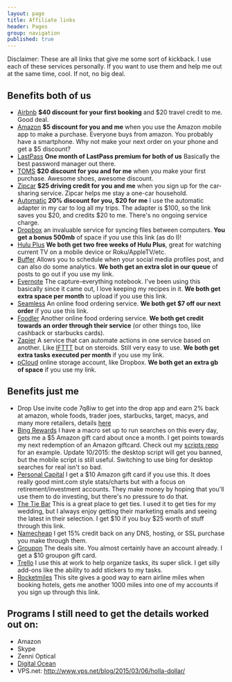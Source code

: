 ```yaml
---
layout: page
title: Affiliate links
header: Pages
group: navigation
published: true
---
```


Disclaimer: These are all links that give me some sort of kickback. I use each of these services personally. If you want to use them and help me out at the same time, cool. If not, no big deal.

## Benefits both of us
- [Airbnb](www.airbnb.com/c/rwinikates) **$40 discount for your first booking** and $20 travel credit to me. Good deal.
- [Amazon](https://amazon.com/mpr?referralcode=ROBER26937N&ref_=mpr_tr_ss) **$5 discount for you and me** when you use the Amazon mobile app to make a purchase. Everyone buys from amazon. You probably have a smartphone. Why not make your next order on your phone and get a $5 discount?
- [LastPass](https://lastpass.com/f?26529902) **One month of LastPass premium for both of us** Basically the best password manager out there. 
- [TOMS](http://friend.toms.com/x/1PkYVu) **$20 discount for you and for me** when you make your first purchase. Awesome shoes, awesome discount.
- [Zipcar](http://s.zip.cr/Kzj6lfm) **$25 driving credit for you and me** when you sign up for the car-sharing service. Zipcar helps me stay a one-car household.
- [Automatic](http://fbuy.me/cCANN) **20% discount for you, $20 for me** I use the automatic adapter in my car to log all my trips. The adapter is $100, so the link saves you $20, and credits $20 to me.  There's no ongoing service charge.
- [Dropbox](https://db.tt/cpeZvlhU) an invaluable service for syncing files between computers.  **You get a bonus 500mb** of space if you use this link (as do I)!
- [Hulu Plus](http://www.hulu.com/r/4nXfSA) **We both get two free weeks of Hulu Plus**, great for watching current TV on a mobile device or Roku/AppleTV/etc.
- [Buffer](http://bufferapp.com/r/117341) Allows you to schedule when your social media profiles post, and can also do some analytics.  **We both get an extra slot in our queue** of posts to go out if you use my link.
- [Evernote](https://www.evernote.com/referral/Registration.action?uid=61101&sig=3dfc71a06515d7731c27f446efff0443) The capture-everything notebook. I've been using this basically since it came out, I love keeping my recipes in it. **We both get extra space per month** to upload if you use this link.
- [Seamless](http://seamless.extole.com/a/clk/2C2qlm) An online food ordering service.  **We both get $7 off our next order** if you use this link.
- [Foodler](http://www.foodler.com/ref/108865a4/brighton) Another online food ordering service. **We both get credit towards an order through their service** (or other things too, like cashback or starbucks cards).
- [Zapier](http://zpr.io/PfDP) A service that can automate actions in one service based on another.  Like [IFTTT](ifttt.com) but on steroids. Still very easy to use. **We both get extra tasks executed per month** if you use my link.
- [pCloud](https://my.pcloud.com/#page=register&invite=DGUhZ97hUO7) online storage account, like Dropbox. **We both get an extra gb of space** if you use my link.


## Benefits just me
- Drop Use invite code 7q8iw to get into the drop app and earn 2% back at amazon, whole foods, trader joes, starbucks, target, macys, and many more retailers, details [here](http://www.doctorofcredit.com/drop-app-earn-rebates-top-merchants-linking-credit-card-2-amazon-1-5-uberlyft-1-walmarttarget-many/)
- [Bing Rewards](https://www.bing.com/explore/rewards?PUBL=REFERAFRIEND&CREA=RAW&rrid=_79589ca1-10bc-670e-5de9-7b39c4e9506c) I have a macro set up to run searches on this every day, gets me a $5 Amazon gift card about once a month. I get points towards my next redemption of an Amazon giftcard. Check out my [scripts repo](http://www.github.com/rwinikates/scripts) for an example. Update 10/2015: the desktop script will get you banned, but the mobile script is still useful. Switching to use bing for desktop searches for real isn't so bad.
- [Personal Capital](http://refer.personalcapital.com/share/wthgf) I get a $10 Amazon gift card if you use this. It does really good mint.com style stats/charts but with a focus on retirement/investment accounts. They make money by hoping that you'll use them to do investing, but there's no pressure to do that.
- [The Tie Bar](http://u21280.sendgrid.org/wf/click?upn=XIPNX9ZC-2FnVc7NHDPX4UZon4tzlVXPudWcgPqS2mQmw-3D_rQ9k54Nntb7RGfVBILTd9ehUTF-2BZjS3sIYzUelF5HgnRN9vIGOWfkKNBc6zWZOFdl9fIQWdRV-2BRufhYEwl8RGPxs12APZsUJ-2BT10UsQrX7Xy2MugPGjG4wxIlUwLJ4C-2FxVpbDE3MEcY-2BsG2t5o0loS6mk1cxPobcfLmiOlUQfxGhKLetAHZTkKG9YbNUfkwIe9ZdwienGR9CNJS7UvzH9i7u3LkKhTWxJ900JNwKCiFTQjdOQ6Plo5a2CsUCCVsyDt9TvRhm5DrBuf7zYUz5YJaxorrWmAanwaYZTDROd-2BGpS-2FylfB66tD3z37-2Fo-2FBwL) This is a great place to get ties.  I used it to get ties for my wedding, but I always enjoy getting their marketing emails and seeing the latest in their selection. I get $10 if you buy $25 worth of stuff through this link.
- [Namecheap](http://www.namecheap.com/?aff=79588) I get 15% credit back on any DNS, hosting, or SSL purchase you make through them.
- [Groupon](https://www.groupon.com/visitor_referral/h/82a46eb9-5fa7-44d3-87e3-9965e02a9028) The deals site. You almost certainly have an account already. I get a $10 groupon gift card. 
- [Trello](https://trello.com/robwinikates/recommend) I use this at work to help organize tasks, its super slick. I get silly add-ons like the ability to add stickers to my tasks.
- [Rocketmiles](https://www.rocketmiles.com/refer/RWINIKAT?language=en) This site gives a good way to earn airline miles when booking hotels, gets me another 1000 miles into one of my accounts if you sign up through this link.

## Programs I still need to get the details worked out on:
- Amazon
- Skype
- Zenni Optical
- [Digital Ocean](https://www.digitalocean.com/referral-program/)
- VPS.net: http://www.vps.net/blog/2015/03/06/holla-dollar/
